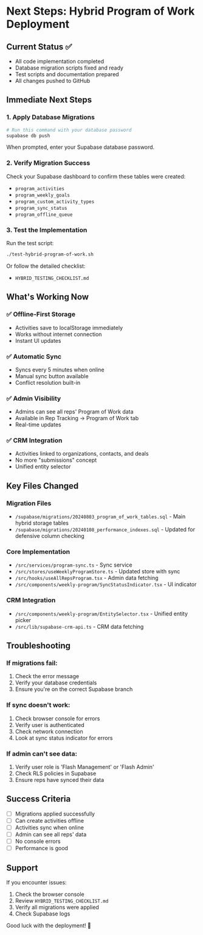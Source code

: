 # Next Steps: Hybrid Program of Work Deployment

## Current Status ✅
- All code implementation completed
- Database migration scripts fixed and ready
- Test scripts and documentation prepared
- All changes pushed to GitHub

## Immediate Next Steps

### 1. Apply Database Migrations
```bash
# Run this command with your database password
supabase db push
```

When prompted, enter your Supabase database password.

### 2. Verify Migration Success
Check your Supabase dashboard to confirm these tables were created:
- `program_activities`
- `program_weekly_goals`
- `program_custom_activity_types`
- `program_sync_status`
- `program_offline_queue`

### 3. Test the Implementation
Run the test script:
```bash
./test-hybrid-program-of-work.sh
```

Or follow the detailed checklist:
- `HYBRID_TESTING_CHECKLIST.md`

## What's Working Now

### ✅ Offline-First Storage
- Activities save to localStorage immediately
- Works without internet connection
- Instant UI updates

### ✅ Automatic Sync
- Syncs every 5 minutes when online
- Manual sync button available
- Conflict resolution built-in

### ✅ Admin Visibility
- Admins can see all reps' Program of Work data
- Available in Rep Tracking → Program of Work tab
- Real-time updates

### ✅ CRM Integration
- Activities linked to organizations, contacts, and deals
- No more "submissions" concept
- Unified entity selector

## Key Files Changed

### Migration Files
- `/supabase/migrations/20240803_program_of_work_tables.sql` - Main hybrid storage tables
- `/supabase/migrations/20240108_performance_indexes.sql` - Updated for defensive column checking

### Core Implementation
- `/src/services/program-sync.ts` - Sync service
- `/src/stores/useWeeklyProgramStore.ts` - Updated store with sync
- `/src/hooks/useAllRepsProgram.tsx` - Admin data fetching
- `/src/components/weekly-program/SyncStatusIndicator.tsx` - UI indicator

### CRM Integration
- `/src/components/weekly-program/EntitySelector.tsx` - Unified entity picker
- `/src/lib/supabase-crm-api.ts` - CRM data fetching

## Troubleshooting

### If migrations fail:
1. Check the error message
2. Verify your database credentials
3. Ensure you're on the correct Supabase branch

### If sync doesn't work:
1. Check browser console for errors
2. Verify user is authenticated
3. Check network connection
4. Look at sync status indicator for errors

### If admin can't see data:
1. Verify user role is 'Flash Management' or 'Flash Admin'
2. Check RLS policies in Supabase
3. Ensure reps have synced their data

## Success Criteria
- [ ] Migrations applied successfully
- [ ] Can create activities offline
- [ ] Activities sync when online
- [ ] Admin can see all reps' data
- [ ] No console errors
- [ ] Performance is good

## Support
If you encounter issues:
1. Check the browser console
2. Review `HYBRID_TESTING_CHECKLIST.md`
3. Verify all migrations were applied
4. Check Supabase logs

Good luck with the deployment! 🚀